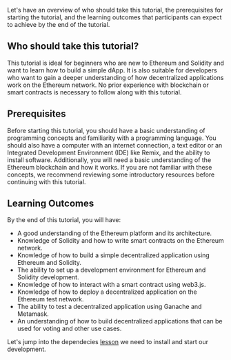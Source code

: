 Let's have an overview of who should take this tutorial, the prerequisites for starting the tutorial, and the learning outcomes that participants can expect to achieve by the end of the tutorial.
## Who should take this tutorial?
This tutorial is ideal for beginners who are new to Ethereum and Solidity and want to learn how to build a simple dApp. It is also suitable for developers who want to gain a deeper understanding of how decentralized applications work on the Ethereum network. No prior experience with blockchain or smart contracts is necessary to follow along with this tutorial.
## Prerequisites
Before starting this tutorial, you should have a basic understanding of programming concepts and familiarity with a programming language. You should also have a computer with an internet connection, a text editor or an Integrated Development Environment (IDE) like Remix, and the ability to install software. Additionally, you will need a basic understanding of the Ethereum blockchain and how it works. If you are not familiar with these concepts, we recommend reviewing some introductory resources before continuing with this tutorial.
## Learning Outcomes
By the end of this tutorial, you will have:
- A good understanding of the Ethereum platform and its architecture.
- Knowledge of Solidity and how to write smart contracts on the Ethereum network.
- Knowledge of how to build a simple decentralized application using Ethereum and Solidity.
- The ability to set up a development environment for Ethereum and Solidity development.
- Knowledge of how to interact with a smart contract using web3.js.
- Knowledge of how to deploy a decentralized application on the Ethereum test network.
- The ability to test a decentralized application using Ganache and Metamask.
- An understanding of how to build decentralized applications that can be used for voting and other use cases.


Let's jump into the dependecies [lesson](https://github.com/shakeelzafar3/Voting-dApp-using-Ethereum-and-Solidity/blob/main/3%20-%20Installing%20Dependencies.md) we need to install and start our development. 
